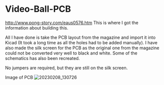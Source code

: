 # Video-Ball-PCB

http://www.pong-story.com/eaus0576.htm This is where I got the information about building this.

All I have done is take the PCB layout from the magazine and import it into Kicad (It took a long time as all the holes had to be added manually).
I have also made the silk screen for the PCB as the original one from the magazine could not be converted very well to black and white.
Some of the schematics has also been recreated.

No jumpers are required, but they are still on the silk screen.

Image of PCB
![20230208_130726](https://user-images.githubusercontent.com/114579521/217395667-7c397e6f-3b78-4219-9f99-cb1118075905.jpg)
